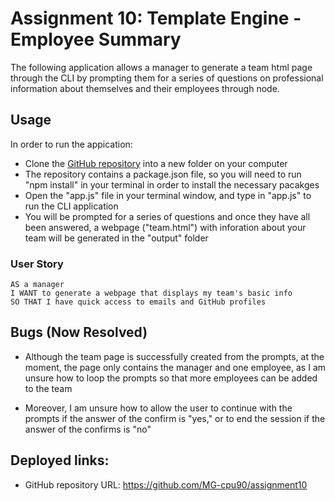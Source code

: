 # Assignment 10: Template Engine - Employee Summary

The following application allows a manager to generate a team html page through the CLI by prompting them for a series of questions on professional information about themselves and their employees through node.

## Usage
In order to run the appication: 
* Clone the [GitHub repository](https://github.com/MG-cpu90/assignment10) into a new folder on your computer 
* The repository contains a package.json file, so you will need to run "npm install" in your terminal in order to install the necessary pacakges
* Open the "app.js" file in your terminal window, and type in "app.js" to run the CLI application
* You will be prompted for a series of questions and once they have all been answered, a webpage ("team.html") with inforation about your team will be generated in the "output" folder

### User Story
```
AS a manager
I WANT to generate a webpage that displays my team's basic info
SO THAT I have quick access to emails and GitHub profiles
```

## Bugs (Now Resolved)

* Although the team page is successfully created from the prompts, at the moment, the page only contains the manager and one employee, as I am unsure how to loop the prompts so that more employees can be added to the team

* Moreover, I am unsure how to allow the user to continue with the prompts if the answer of the confirm is "yes," or to end the session if the answer of the confirms is "no"

## Deployed links:

* GitHub repository URL: https://github.com/MG-cpu90/assignment10